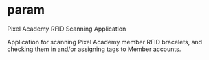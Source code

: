 # param
Pixel Academy RFID Scanning Application

Application for scanning Pixel Academy member RFID bracelets, and checking them in and/or assigning tags to Member accounts. 
